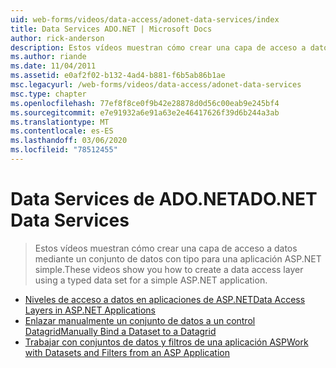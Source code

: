```yaml
---
uid: web-forms/videos/data-access/adonet-data-services/index
title: Data Services ADO.NET | Microsoft Docs
author: rick-anderson
description: Estos vídeos muestran cómo crear una capa de acceso a datos mediante un conjunto de datos con tipo para una aplicación ASP.NET simple.
ms.author: riande
ms.date: 11/04/2011
ms.assetid: e0af2f02-b132-4ad4-b881-f6b5ab86b1ae
msc.legacyurl: /web-forms/videos/data-access/adonet-data-services
msc.type: chapter
ms.openlocfilehash: 77ef8f8ce0f9b42e28878d0d56c00eab9e245bf4
ms.sourcegitcommit: e7e91932a6e91a63e2e46417626f39d6b244a3ab
ms.translationtype: MT
ms.contentlocale: es-ES
ms.lasthandoff: 03/06/2020
ms.locfileid: "78512455"
---
```

# <a name="adonet-data-services"></a><span data-ttu-id="2e157-103">Data Services de ADO.NET</span><span class="sxs-lookup"><span data-stu-id="2e157-103">ADO.NET Data Services</span></span>

> <span data-ttu-id="2e157-104">Estos vídeos muestran cómo crear una capa de acceso a datos mediante un conjunto de datos con tipo para una aplicación ASP.NET simple.</span><span class="sxs-lookup"><span data-stu-id="2e157-104">These videos show you how to create a data access layer using a typed data set for a simple ASP.NET application.</span></span>

- [<span data-ttu-id="2e157-105">Niveles de acceso a datos en aplicaciones de ASP.NET</span><span class="sxs-lookup"><span data-stu-id="2e157-105">Data Access Layers in ASP.NET Applications</span></span>](data-access-layers-in-aspnet-applications.md)
- [<span data-ttu-id="2e157-106">Enlazar manualmente un conjunto de datos a un control Datagrid</span><span class="sxs-lookup"><span data-stu-id="2e157-106">Manually Bind a Dataset to a Datagrid</span></span>](how-to-manually-bind-a-dataset-to-a-datagrid.md)
- [<span data-ttu-id="2e157-107">Trabajar con conjuntos de datos y filtros de una aplicación ASP</span><span class="sxs-lookup"><span data-stu-id="2e157-107">Work with Datasets and Filters from an ASP Application</span></span>](how-to-work-with-datasets-and-filters-from-an-asp-application.md)
